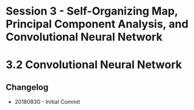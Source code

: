 # Session 3 - Self-Organizing Map, Principal Component Analysis, and Convolutional Neural Network
# 3.2 Convolutional Neural Network

## Changelog
* 20180830 - Initial Commit
